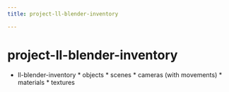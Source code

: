 ```yaml
---
title: project-ll-blender-inventory

---
```


# project-ll-blender-inventory

* ll-blender-inventory
        * objects
        * scenes
        * cameras (with movements)
        * materials
        * textures